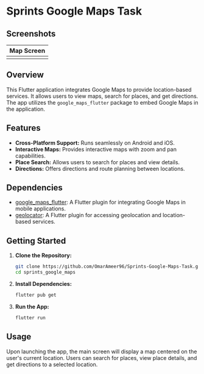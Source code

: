 # Sprints Google Maps Task

## Screenshots

| Map Screen    |
| ------------- |
| <img src=""/> |

## Overview

This Flutter application integrates Google Maps to provide location-based services. It allows users to view maps, search for places, and get directions. The app utilizes the `google_maps_flutter` package to embed Google Maps in the application.

## Features

- **Cross-Platform Support:** Runs seamlessly on Android and iOS.
- **Interactive Maps:** Provides interactive maps with zoom and pan capabilities.
- **Place Search:** Allows users to search for places and view details.
- **Directions:** Offers directions and route planning between locations.

## Dependencies

- [google_maps_flutter](https://pub.dev/packages/google_maps_flutter): A Flutter plugin for integrating Google Maps in mobile applications.
- [geolocator](https://pub.dev/packages/geolocator): A Flutter plugin for accessing geolocation and location-based services.

## Getting Started

1. **Clone the Repository:**

   ```bash
   git clone https://github.com/OmarAmeer96/Sprints-Google-Maps-Task.git
   cd sprints_google_maps
   ```

2. **Install Dependencies:**

   ```bash
   flutter pub get
   ```

3. **Run the App:**

   ```bash
   flutter run
   ```

## Usage

Upon launching the app, the main screen will display a map centered on the user's current location. Users can search for places, view place details, and get directions to a selected location.
